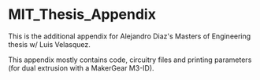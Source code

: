 # MIT_Thesis_Appendix

This is the additional appendix for Alejandro Diaz's Masters of Engineering thesis w/ Luis Velasquez.

This appendix mostly contains code, circuitry files and printing parameters (for dual extrusion with a MakerGear M3-ID).
